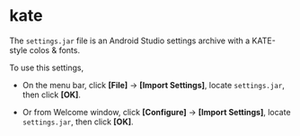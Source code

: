 kate
====

The `settings.jar` file is an Android Studio settings archive with a KATE-style colos & fonts.

To use this settings, 

- On the menu bar, click **[File]** -> **[Import Settings]**, locate `settings.jar`, then click **[OK]**. 

- Or from Welcome window, click **[Configure]** -> **[Import Settings]**, locate `settings.jar`, then click **[OK]**.

